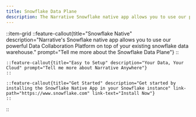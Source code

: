 ```yaml
---
title: Snowflake Data Plane
description: The Narrative Snowflake native app allows you to use our powerful Data Collaboration Platform on top of your existing snowflake data warehouse.
---
```


::item-grid
    ::feature-callout{title="Snowflake Native" description="Narrative's Snowflake native app allows you to use our powerful Data Collaboration Platform on top of your existing snowflake data warehouse." prompt="Tell me more about the Snowflake Data Plane"}
    ::

    ::feature-callout{title="Easy to Setup" description="Your Data, Your Cloud" prompt="Tell me more about Narrative Anywhere"}
    ::

    ::feature-callout{title="Get Started" description="Get started by installing the Snowflake Native App in your Snowflake instance" link-path="https://www.snowflake.com" link-text="Install Now"}
    ::
::
